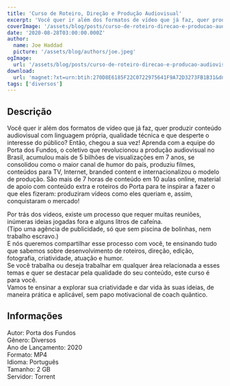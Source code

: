 ```yaml
---
title: 'Curso de Roteiro, Direção e Produção Audiovisual'
excerpt: 'Você quer ir além dos formatos de vídeo que já faz, quer produzir conteúdo audiovisual com linguagem própria, qualidade técnica e que desperte o interesse do público? Então, chegou a sua vez! Aprenda com a equipe do Porta dos Fundos, o coletivo que revolucionou a produção audiovisual no Br'
coverImage: '/assets/blog/posts/curso-de-roteiro-direcao-e-producao-audiovisual.jpg'
date: '2020-08-28T03:00:00.000Z'
author:
  name: Joe Haddad
  picture: '/assets/blog/authors/joe.jpeg'
ogImage:
  url: '/assets/blog/posts/curso-de-roteiro-direcao-e-producao-audiovisual.jpg'
download:
  url: 'magnet:?xt=urn:btih:270D8E6185F22C0722975641F9A72D3273FB1B31&dn=Porta%20dos%20Fundos%20-%20Conte%c3%bado%20AudioVisual&tr=udp%3a%2f%2ftracker.openbittorrent.com%3a1337%2fannounce&tr=udp%3a%2f%2ftracker.opentrackr.org%3a1337%2fannounce'
tags: ['diversos']
---
```

<h2>Descrição</h2>
<p></p><p>Você quer ir além dos formatos de vídeo que já faz, quer produzir conteúdo audiovisual com linguagem própria, qualidade técnica e que desperte o interesse do público? Então, chegou a sua vez! Aprenda com a equipe do Porta dos Fundos, o coletivo que revolucionou a produção audiovisual no Brasil, acumulou mais de 5 bilhões de visualizações em 7 anos, se consolidou como o maior canal de humor do país, produziu filmes, conteúdos para TV, Internet, branded content e internacionalizou o modelo de produção. São mais de 7 horas de conteúdo em 10 aulas online, material de apoio com conteúdo extra e roteiros do Porta para te inspirar a fazer o que eles fizeram: produziram vídeos como eles queriam e, assim, conquistaram o mercado!</p><p>Por trás dos vídeos, existe um processo que requer muitas reuniões, inúmeras ideias jogadas fora e alguns litros de cafeína.<br/>(Tipo uma agência de publicidade, só que sem piscina de bolinhas, nem trabalho escravo.)<br/>E nós queremos compartilhar esse processo com você, te ensinando tudo que sabemos sobre desenvolvimento de roteiros, direção, edição, fotografia, criatividade, atuação e humor.<br/>Se você trabalha ou deseja trabalhar em qualquer área relacionada a esses temas e quer se destacar pela qualidade do seu conteúdo, este curso é para você.<br/>Vamos te ensinar a explorar sua criatividade e dar vida às suas ideias, de maneira prática e aplicável, sem papo motivacional de coach quântico.</p><h2>Informações</h2><p>Autor: Porta dos Fundos<br/>Gênero: Diversos<br/>Ano de Lançamento: 2020<br/>Formato: MP4<br/>Idioma: Português<br/>Tamanho: 2 GB<br/>Servidor: Torrent</p>